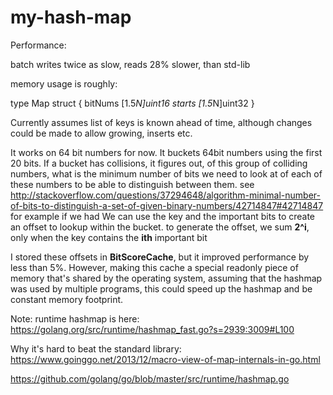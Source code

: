 # my-hash-map

Performance:

batch writes twice as slow, reads 28% slower, than std-lib

memory usage is roughly:

type Map struct {
	bitNums [1.5*N]uint16
	starts [1.5*N]uint32
}


Currently assumes list of keys is known ahead of time, although changes could be made to allow growing, inserts etc.

It works on 64 bit numbers for now.
It buckets 64bit numbers using the first 20 bits.
If a bucket has collisions, it figures out, of this group of colliding numbers, what is the minimum number of bits we need to look at of each of these numbers to be able to distinguish between them.
see http://stackoverflow.com/questions/37294648/algorithm-minimal-number-of-bits-to-distinguish-a-set-of-given-binary-numbers/42714847#42714847 for example
if we had We can use the key and the important bits to create an offset to lookup within the bucket.
to generate the offset, we sum **2^i**, only when the key contains the **ith** important bit

I stored these offsets in **BitScoreCache**, but it improved performance by less than 5%. However, making this cache a special readonly piece of memory that's shared by the operating system, assuming that the hashmap was used by multiple programs, this could speed up the hashmap and be constant memory footprint.


Note: runtime hashmap is here: https://golang.org/src/runtime/hashmap_fast.go?s=2939:3009#L100

Why it's hard to beat the standard library:
https://www.goinggo.net/2013/12/macro-view-of-map-internals-in-go.html

https://github.com/golang/go/blob/master/src/runtime/hashmap.go